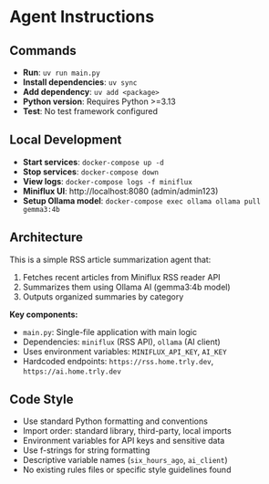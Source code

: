 # Agent Instructions

## Commands
- **Run**: `uv run main.py`
- **Install dependencies**: `uv sync`
- **Add dependency**: `uv add <package>`
- **Python version**: Requires Python >=3.13
- **Test**: No test framework configured

## Local Development
- **Start services**: `docker-compose up -d`
- **Stop services**: `docker-compose down`
- **View logs**: `docker-compose logs -f miniflux`
- **Miniflux UI**: http://localhost:8080 (admin/admin123)
- **Setup Ollama model**: `docker-compose exec ollama ollama pull gemma3:4b`

## Architecture
This is a simple RSS article summarization agent that:
1. Fetches recent articles from Miniflux RSS reader API
2. Summarizes them using Ollama AI (gemma3:4b model)
3. Outputs organized summaries by category

**Key components:**
- `main.py`: Single-file application with main logic
- Dependencies: `miniflux` (RSS API), `ollama` (AI client)
- Uses environment variables: `MINIFLUX_API_KEY`, `AI_KEY`
- Hardcoded endpoints: `https://rss.home.trly.dev`, `https://ai.home.trly.dev`

## Code Style
- Use standard Python formatting and conventions
- Import order: standard library, third-party, local imports
- Environment variables for API keys and sensitive data
- Use f-strings for string formatting
- Descriptive variable names (`six_hours_ago`, `ai_client`)
- No existing rules files or specific style guidelines found
